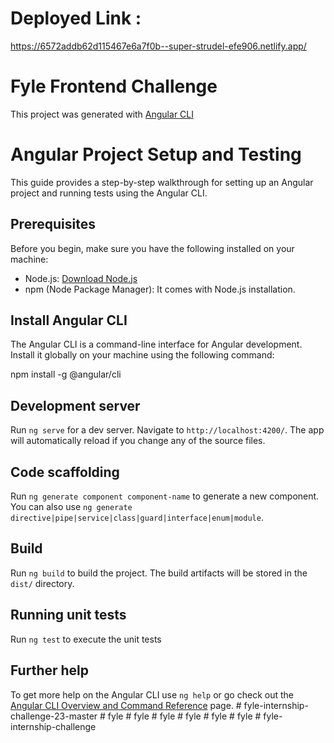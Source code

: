 # Deployed Link : 

https://6572addb62d115467e6a7f0b--super-strudel-efe906.netlify.app/

# Fyle Frontend Challenge


This project was generated with [Angular CLI](https://github.com/angular/angular-cli) 

# Angular Project Setup and Testing

This guide provides a step-by-step walkthrough for setting up an Angular project and running tests using the Angular CLI.

## Prerequisites

Before you begin, make sure you have the following installed on your machine:

- Node.js: [Download Node.js](https://nodejs.org/)
- npm (Node Package Manager): It comes with Node.js installation.

## Install Angular CLI

The Angular CLI is a command-line interface for Angular development. Install it globally on your machine using the following command:

npm install -g @angular/cli


## Development server

Run `ng serve` for a dev server. Navigate to `http://localhost:4200/`. The app will automatically reload if you change any of the source files.

## Code scaffolding

Run `ng generate component component-name` to generate a new component. You can also use `ng generate directive|pipe|service|class|guard|interface|enum|module`.

## Build

Run `ng build` to build the project. The build artifacts will be stored in the `dist/` directory.

## Running unit tests

Run `ng test` to execute the unit tests 

## Further help

To get more help on the Angular CLI use `ng help` or go check out the [Angular CLI Overview and Command Reference](https://angular.io/cli) page.
#   f y l e - i n t e r n s h i p - c h a l l e n g e - 2 3 - m a s t e r  
 #   f y l e  
 #   f y l e  
 #   f y l e  
 #   f y l e  
 #   f y l e  
 #   f y l e  
 #   f y l e - i n t e r n s h i p - c h a l l e n g e  
 
